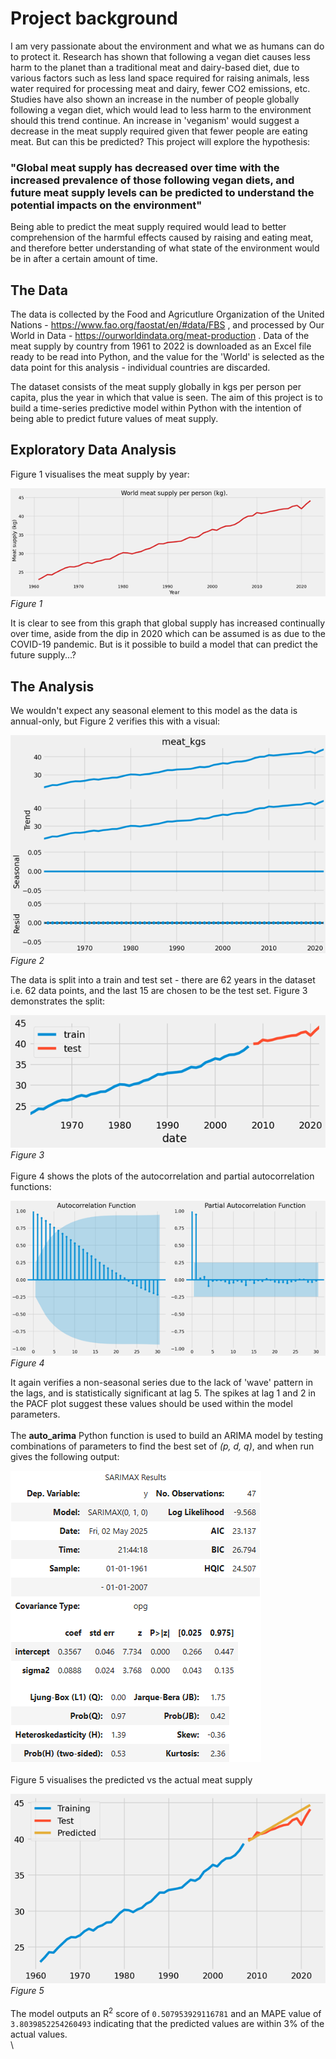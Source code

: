 # Project background

I am very passionate about the environment and what we as humans can do to protect it. Research has shown that following a vegan diet causes less harm to the planet than a traditional meat and dairy-based diet, due to various factors such as less land space required for raising animals, less water required for processing meat and dairy, fewer CO2 emissions, etc. Studies have also shown an increase in the number of people globally following a vegan diet, which would lead to less harm to the environment should this trend continue. An increase in 'veganism' would suggest a decrease in the meat supply required given that fewer people are eating meat. But can this be predicted? This project will explore the hypothesis: 

### "Global meat supply has decreased over time with the increased prevalence of those following vegan diets, and future meat supply levels can be predicted to understand the potential impacts on the environment"

Being able to predict the meat supply required would lead to better comprehension of the harmful effects caused by raising and eating meat, and therefore better understanding of what state of the environment would be in after a certain amount of time.

## The Data

The data is collected by the Food and Agricutlure Organization of the United Nations - https://www.fao.org/faostat/en/#data/FBS , and processed by Our World in Data - https://ourworldindata.org/meat-production . Data of the meat supply by country from 1961 to 2022 is downloaded as an Excel file ready to be read into Python, and the value for the 'World' is selected as the data point for this analysis - individual countries are discarded.

The dataset consists of the meat supply globally in kgs per person per capita, plus the year in which that value is seen. The aim of this project is to build a time-series predictive model within Python with the intention of being able to predict future values of meat supply. 

## Exploratory Data Analysis

Figure 1 visualises the meat supply by year:

![](assets/line_graph_meat_supply.png) 
*Figure 1*

It is clear to see from this graph that global supply has increased continually over time, aside from the dip in 2020 which can be assumed is as due to the COVID-19 pandemic. But is it possible to build a model that can predict the future supply...?

## The Analysis

We wouldn't expect any seasonal element to this model as the data is annual-only, but Figure 2 verifies this with a visual:

![](assets/decomposed_components.png)
*Figure 2*

  
The data is split into a train and test set - there are 62 years in the dataset i.e. 62 data points, and the last 15 are chosen to be the test set. Figure 3 demonstrates the split:

![](assets/train_test_split.png)
*Figure 3*
\
\
Figure 4 shows the plots of the autocorrelation and partial autocorrelation functions:

![](assets/acf_pacf_plots.png)
*Figure 4*

It again verifies a non-seasonal series due to the lack of 'wave' pattern in the lags, and is statistically significant at lag 5. The spikes at lag 1 and 2 in the PACF plot suggest these values should be used within the model parameters.
\
\
The **auto_arima** Python function is used to build an ARIMA model by testing combinations of parameters to find the best set of *(p, d, q)*, and when run gives the following output:

![](assets/sarimax_results.png)
\
\
Figure 5 visualises the predicted vs the actual meat supply

![](assets/train_test_predicted.png)
*Figure 5*
\
\
The model outputs an R<sup>2</sup> score of ``` 0.507953929116781 ``` and an MAPE value of ``` 3.8039852254260493 ``` indicating that the predicted values are within 3% of the actual values.
\
\


